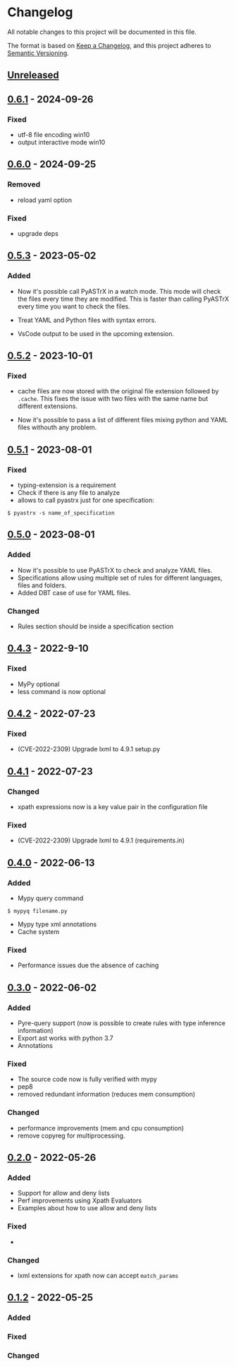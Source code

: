 # Changelog
All notable changes to this project will be documented in this file.

The format is based on [Keep a Changelog](https://keepachangelog.com/en/1.0.0/), and this project adheres to [Semantic Versioning](https://semver.org/spec/v2.0.0.html).


## [Unreleased]

## [0.6.1] - 2024-09-26

### Fixed

- utf-8 file encoding win10
- output interactive mode win10


## [0.6.0] - 2024-09-25

### Removed

- reload yaml option

### Fixed

- upgrade deps

## [0.5.3] - 2023-05-02

### Added

- Now it's possible call PyASTrX in a watch mode. This mode will check the files every time they are modified. This is faster than calling PyASTrX every time you want to check the files.

- Treat YAML and Python files with syntax
errors.

- VsCode output to be used in the upcoming extension.

## [0.5.2] - 2023-10-01


### Fixed

- cache files are now stored with the original file extension followed by `.cache`. This fixes the issue
with two files with the same name but different extensions.

- Now it's possible to pass a list of different files mixing python and YAML files withouth any problem.

## [0.5.1] - 2023-08-01

### Fixed

- typing-extension is a requirement
- Check if there is any file to analyze
- allows to call pyastrx just for one specification:
```
$ pyastrx -s name_of_specification
```

## [0.5.0] - 2023-08-01

### Added

- Now it's possible to use PyASTrX to check and analyze YAML files.
- Specifications allow using multiple set of rules for different languages, files and folders.
- Added DBT case of use for YAML files.

### Changed

- Rules section should be inside a specification section

## [0.4.3] - 2022-9-10

### Fixed

- MyPy optional
- less command is now optional

## [0.4.2] - 2022-07-23


### Fixed

- (CVE-2022-2309) Upgrade lxml to 4.9.1 setup.py


## [0.4.1] - 2022-07-23


### Changed

- xpath expressions now is a key value pair in the configuration file

### Fixed

- (CVE-2022-2309) Upgrade lxml to 4.9.1 (requirements.in)


## [0.4.0] - 2022-06-13

### Added

- Mypy query command

```
$ mypyq filename.py
```

- Mypy type xml annotations
- Cache system

### Fixed

- Performance issues due the absence of caching

## [0.3.0] - 2022-06-02

### Added

- Pyre-query support (now is possible to create rules with type inference information)
- Export ast works with python 3.7
- Annotations

### Fixed

- The source code now is fully verified with mypy
- pep8
- removed redundant information (reduces mem consumption)

### Changed

- performance improvements (mem and cpu consumption)
- remove copyreg for multiprocessing.


## [0.2.0] - 2022-05-26
### Added

- Support for allow and deny lists
- Perf improvements using Xpath Evaluators
- Examples about how to use allow and deny lists
### Fixed

-
### Changed

- lxml extensions for xpath now can accept `match_params`

## [0.1.2] - 2022-05-25
### Added


### Fixed


### Changed

[Unreleased]: https://github.com/pyastrx/pyastrx/compare/0.6.1...main
[0.6.1]: https://github.com/pyastrx/pyastrx/compare/0.6.1...0.6.0
[0.6.0]: https://github.com/pyastrx/pyastrx/compare/0.6.0...0.5.2
[0.5.3]: https://github.com/pyastrx/pyastrx/compare/0.5.3...0.5.2
[0.5.2]: https://github.com/pyastrx/pyastrx/compare/0.5.2...0.5.1
[0.5.1]: https://github.com/pyastrx/pyastrx/compare/0.5.1...0.5.0
[0.5.0]: https://github.com/pyastrx/pyastrx/compare/0.5.0...0.4.3
[0.4.3]: https://github.com/pyastrx/pyastrx/compare/0.4.3...0.4.2
[0.4.2]: https://github.com/pyastrx/pyastrx/compare/0.4.2...0.4.1
[0.4.1]: https://github.com/pyastrx/pyastrx/compare/0.4.1...0.3.0
[0.4.0]: https://github.com/pyastrx/pyastrx/compare/0.3.0...0.2.0
[0.3.0]: https://github.com/pyastrx/pyastrx/compare/0.3.0...0.2.0
[0.2.0]: https://github.com/pyastrx/pyastrx/compare/0.2.0...0.1.2
[0.1.2]: https://github.com/pyastrx/pyastrx/compare/0.1.2...0.1.2
